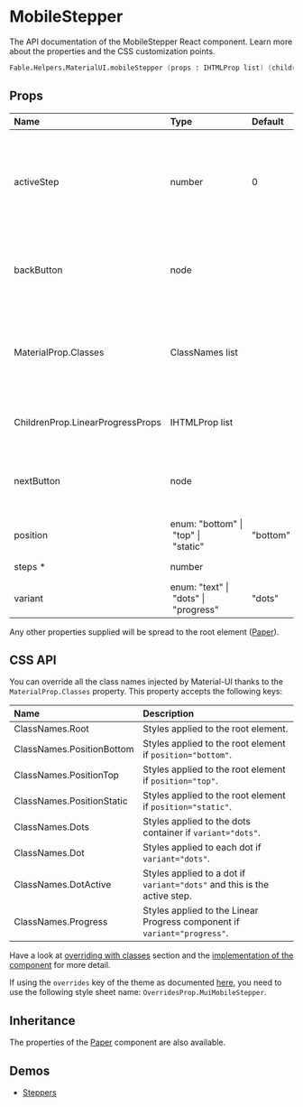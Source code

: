 # MobileStepper

<p class="description">The API documentation of the MobileStepper React component. Learn more about the properties and the CSS customization points.</p>

```fsharp
Fable.Helpers.MaterialUI.mobileStepper (props : IHTMLProp list) (children : ReactElement list) : ReactElement
```



## Props

| Name | Type | Default | Description |
|:-----|:-----|:--------|:------------|
| <span class="prop-name">activeStep</span> | <span class="prop-type">number</span> | <span class="prop-default">0</span> | Set the active step (zero based index). Defines which dot is highlighted when the variant is "dots". |
| <span class="prop-name">backButton</span> | <span class="prop-type">node</span> |   | A back button element. For instance, it can be be a `Button` or a `IconButton`. |
| <span class="prop-name">MaterialProp.Classes</span> | <span class="prop-type">ClassNames list</span> |   | Override or extend the styles applied to the component.  See CSS API below for more details.  |
| <span class="prop-name">ChildrenProp.LinearProgressProps</span> | <span class="prop-type">IHTMLProp list</span> |   | Properties applied to the `LinearProgress` element. |
| <span class="prop-name">nextButton</span> | <span class="prop-type">node</span> |   | A next button element. For instance, it can be be a `Button` or a `IconButton`. |
| <span class="prop-name">position</span> | <span class="prop-type">enum:&nbsp;"bottom"&nbsp;&#124;<br>&nbsp;"top"&nbsp;&#124;<br>&nbsp;"static"<br></span> | <span class="prop-default">"bottom"</span> | Set the positioning type. |
| <span class="prop-name required">steps *</span> | <span class="prop-type">number</span> |   | The total steps. |
| <span class="prop-name">variant</span> | <span class="prop-type">enum:&nbsp;"text"&nbsp;&#124;<br>&nbsp;"dots"&nbsp;&#124;<br>&nbsp;"progress"<br></span> | <span class="prop-default">"dots"</span> | The variant to use. |

Any other properties supplied will be spread to the root element ([Paper](#/api/paper)).

## CSS API

You can override all the class names injected by Material-UI thanks to the `MaterialProp.Classes` property.
This property accepts the following keys:


| Name | Description |
|:-----|:------------|
| <span class="prop-name">ClassNames.Root</span> | Styles applied to the root element.
| <span class="prop-name">ClassNames.PositionBottom</span> | Styles applied to the root element if `position="bottom"`.
| <span class="prop-name">ClassNames.PositionTop</span> | Styles applied to the root element if `position="top"`.
| <span class="prop-name">ClassNames.PositionStatic</span> | Styles applied to the root element if `position="static"`.
| <span class="prop-name">ClassNames.Dots</span> | Styles applied to the dots container if `variant="dots"`.
| <span class="prop-name">ClassNames.Dot</span> | Styles applied to each dot if `variant="dots"`.
| <span class="prop-name">ClassNames.DotActive</span> | Styles applied to a dot if `variant="dots"` and this is the active step.
| <span class="prop-name">ClassNames.Progress</span> | Styles applied to the Linear Progress component if `variant="progress"`.

Have a look at [overriding with classes](#/customization/overrides) section
and the [implementation of the component](https://github.com/mui-org/material-ui/tree/master/packages/material-ui/src/MobileStepper/MobileStepper.js)
for more detail.

If using the `overrides` key of the theme as documented
[here](#/customization/themes),
you need to use the following style sheet name: `OverridesProp.MuiMobileStepper`.

## Inheritance

The properties of the [Paper](#/api/paper) component are also available.
<!-- You can take advantage of this behavior to [target nested components](/guides/api/#spread). -->

## Demos

- [Steppers](/demos/steppers/)

